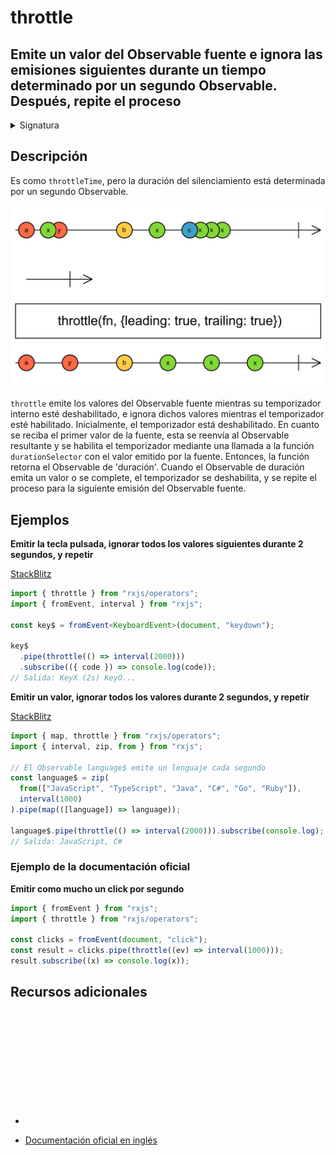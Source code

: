 # throttle

<h2 class="subtitle"> Emite un valor del Observable fuente e ignora las emisiones siguientes durante un tiempo determinado por un segundo Observable. Después, repite el proceso
</h2>

<details>
<summary>Signatura</summary>

### Firma

`throttle<T>(durationSelector: (value: T) => SubscribableOrPromise<any>, config: ThrottleConfig = defaultThrottleConfig): MonoTypeOperatorFunction<T>`

### Parámetros

<table>
<tr><td>durationSelector</td><td>Una función que recibe un valor del Observable fuente para calcular la duración del silenciamiento, que se retorna en forma de Observable o Promesa.</td></tr>
<tr><td>config</td><td>Opcional. El valor por defecto es <code>defaultThrottleConfig</code>.
Un objeto de configuración para definir el comportamiento de los parámetros <code>leading</code> y <code>trailing</code>. Por defecto es <code>{ leading: true, trailing: false}</code>.</td></tr>
</table>

### Retorna

`MonoTypeOperatorFunction<T>`: Un Observable que lleva a cabo la acción reguladora para limitar la velocidad de emisión de la fuente.

</details>

## Descripción

Es como `throttleTime`, pero la duración del silenciamiento está determinada por un segundo Observable.

<img src="assets/images/marble-diagrams/filtering/throttle.png" alt="Diagrama de canicas del operador throttle">

`throttle` emite los valores del Observable fuente mientras su temporizador interno esté deshabilitado, e ignora dichos valores mientras el temporizador esté habilitado. Inicialmente, el temporizador está deshabilitado. En cuanto se reciba el primer valor de la fuente, esta se reenvía al Observable resultante y se habilita el temporizador mediante una llamada a la función `durationSelector` con el valor emitido por la fuente. Entonces, la función retorna el Observable de 'duración'. Cuando el Observable de duración emita un valor o se complete, el temporizador se deshabilita, y se repite el proceso para la siguiente emisión del Observable fuente.

## Ejemplos

**Emitir la tecla pulsada, ignorar todos los valores siguientes durante 2 segundos, y repetir**

<a target="_blank" href="https://stackblitz.com/edit/rxjs-throttle-2?file=index.ts">StackBlitz</a>

```typescript
import { throttle } from "rxjs/operators";
import { fromEvent, interval } from "rxjs";

const key$ = fromEvent<KeyboardEvent>(document, "keydown");

key$
  .pipe(throttle(() => interval(2000)))
  .subscribe(({ code }) => console.log(code));
// Salida: KeyX (2s) KeyO...
```

**Emitir un valor, ignorar todos los valores durante 2 segundos, y repetir**

<a target="_blank" href="https://stackblitz.com/edit/rxjs-throttle-3?file=index.ts">StackBlitz</a>

```javascript
import { map, throttle } from "rxjs/operators";
import { interval, zip, from } from "rxjs";

// El Observable language$ emite un lenguaje cada segundo
const language$ = zip(
  from(["JavaScript", "TypeScript", "Java", "C#", "Go", "Ruby"]),
  interval(1000)
).pipe(map(([language]) => language));

language$.pipe(throttle(() => interval(2000))).subscribe(console.log);
// Salida: JavaScript, C#
```

### Ejemplo de la documentación oficial

**Emitir como mucho un click por segundo**

```javascript
import { fromEvent } from "rxjs";
import { throttle } from "rxjs/operators";

const clicks = fromEvent(document, "click");
const result = clicks.pipe(throttle((ev) => interval(1000)));
result.subscribe((x) => console.log(x));
```

<div class="additional-section">

## Recursos adicionales

<a target="_blank" href="https://github.com/ReactiveX/rxjs/blob/master/src/internal/operators/throttle.ts">
<svg>
  <use xlink:href="/assets/icons/source.svg#source-code"></use>
</svg>
</a>
</div>

-

- <a target="_blank" href="https://rxjs.dev/api/operators/throttle">Documentación oficial en inglés</a>
